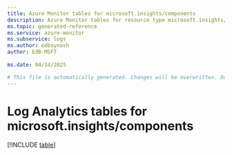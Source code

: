 ```yaml
---
title: Azure Monitor tables for microsoft.insights/components
description: Azure Monitor tables for resource type microsoft.insights/components
ms.topic: generated-reference
ms.service: azure-monitor
ms.subservice: logs
ms.author: edbaynash
author: EdB-MSFT
   
ms.date: 04/14/2025

# This file is automatically generated. Changes will be overwritten. Do not change this file directly.
---
```


# Log Analytics tables for microsoft.insights/components  

[!INCLUDE [table](~/reusable-content/ce-skilling/azure/includes/azure-monitor/reference/tables/microsoft-insights_components-include.md)]

